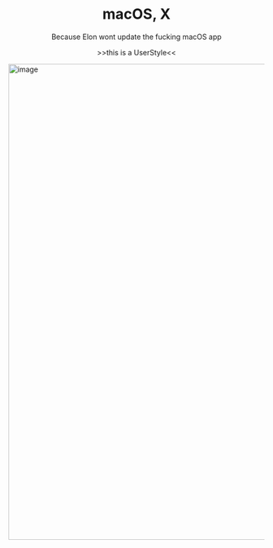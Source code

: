 <h1 align="center"> macOS, X </h1>

<p align="center"> Because Elon wont update the fucking macOS app  </p>
<p align="center"> >>this is a UserStyle<< </p>

<img width="935" alt="image" src="https://github.com/Cinnab0nBak3ry/macOS-X-for-Twitter/assets/76500838/2664001f-4335-434d-af98-19dbc389d60b">


